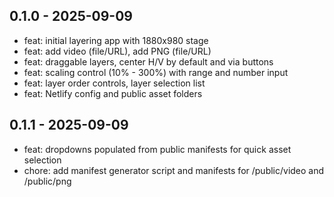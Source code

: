 ## 0.1.0 - 2025-09-09
- feat: initial layering app with 1880x980 stage
- feat: add video (file/URL), add PNG (file/URL)
- feat: draggable layers, center H/V by default and via buttons
- feat: scaling control (10% - 300%) with range and number input
- feat: layer order controls, layer selection list
- feat: Netlify config and public asset folders
## 0.1.1 - 2025-09-09
- feat: dropdowns populated from public manifests for quick asset selection
- chore: add manifest generator script and manifests for /public/video and /public/png
